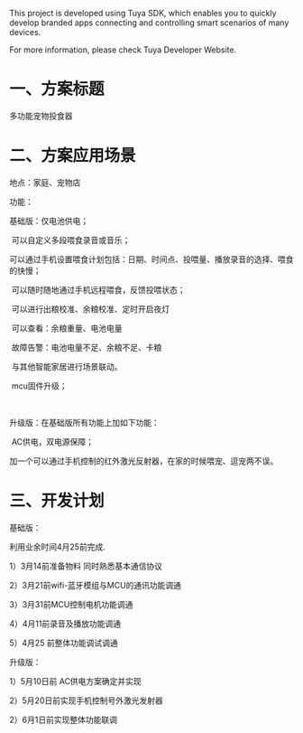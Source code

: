This project is developed using Tuya SDK, which enables you to quickly develop branded apps connecting and controlling smart scenarios of many devices.         

For more information, please check Tuya Developer Website.

# 一、方案标题

多功能宠物投食器

# 二、方案应用场景

地点：家庭、宠物店

功能：

基础版：仅电池供电；

​              可以自定义多段喂食录音或音乐；

​              可以通过手机设置喂食计划包括：日期、时间点、投喂量、播放录音的选择、喂食的快慢；

​              可以随时随地通过手机远程喂食，反馈投喂状态；

​              可以进行出粮校准、余粮校准、定时开启夜灯

​              可以查看：余粮重量、电池电量

​              故障告警：电池电量不足、余粮不足、卡粮

​              与其他智能家居进行场景联动。

​              mcu固件升级；

 

​        

升级版：在基础版所有功能上加如下功能：

​              AC供电，双电源保障；

​             加一个可以通过手机控制的红外激光反射器，在家的时候喂宠、逗宠两不误。







# 三、开发计划

基础版：

利用业余时间4月25前完成.

1）3月14前准备物料 同时熟悉基本通信协议

2）3月21前wifi-蓝牙模组与MCU的通讯功能调通

3）3月31前MCU控制电机功能调通

4）4月11前录音及播放功能调通

5）4月25 前整体功能调试调通

升级版：

1）5月10日前 AC供电方案确定并实现

2）5月20日前实现手机控制号外激光发射器

2）6月1日前实现整体功能联调



